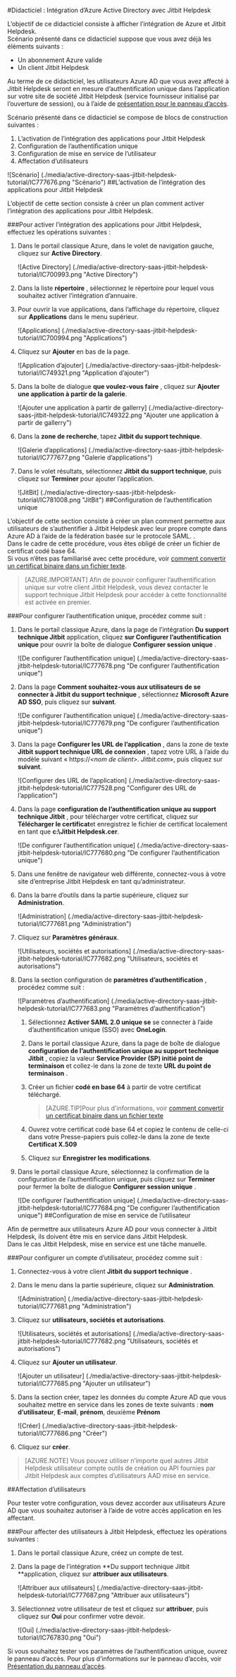 <properties 
    pageTitle="Didacticiel : Intégration d’Azure Active Directory avec Jitbit Helpdesk | Microsoft Azure" 
    description="Découvrez comment utiliser Jitbit Helpdesk avec Azure Active Directory pour activer l’authentification unique, la mise en service automatisé et bien plus encore !" 
    services="active-directory" 
    authors="jeevansd"  
    documentationCenter="na" 
    manager="femila"/>
<tags 
    ms.service="active-directory" 
    ms.devlang="na" 
    ms.topic="article" 
    ms.tgt_pltfrm="na" 
    ms.workload="identity" 
    ms.date="09/29/2016" 
    ms.author="jeedes" />

#<a name="tutorial-azure-active-directory-integration-with-jitbit-helpdesk"></a>Didacticiel : Intégration d’Azure Active Directory avec Jitbit Helpdesk
  
L’objectif de ce didacticiel consiste à afficher l’intégration de Azure et Jitbit Helpdesk.  
Scénario présenté dans ce didacticiel suppose que vous avez déjà les éléments suivants :

-   Un abonnement Azure valide
-   Un client Jitbit Helpdesk
  
Au terme de ce didacticiel, les utilisateurs Azure AD que vous avez affecté à Jitbit Helpdesk seront en mesure d’authentification unique dans l’application sur votre site de société Jitbit Helpdesk (service fournisseur initialisé par l’ouverture de session), ou à l’aide de [présentation pour le panneau d’accès](active-directory-saas-access-panel-introduction.md).
  
Scénario présenté dans ce didacticiel se compose de blocs de construction suivantes :

1.  L’activation de l’intégration des applications pour Jitbit Helpdesk
2.  Configuration de l’authentification unique
3.  Configuration de mise en service de l’utilisateur
4.  Affectation d’utilisateurs

![Scénario] (./media/active-directory-saas-jitbit-helpdesk-tutorial/IC777676.png "Scénario")
##<a name="enabling-the-application-integration-for-jitbit-helpdesk"></a>L’activation de l’intégration des applications pour Jitbit Helpdesk
  
L’objectif de cette section consiste à créer un plan comment activer l’intégration des applications pour Jitbit Helpdesk.

###<a name="to-enable-the-application-integration-for-jitbit-helpdesk-perform-the-following-steps"></a>Pour activer l’intégration des applications pour Jitbit Helpdesk, effectuez les opérations suivantes :

1.  Dans le portail classique Azure, dans le volet de navigation gauche, cliquez sur **Active Directory**.

    ![Active Directory] (./media/active-directory-saas-jitbit-helpdesk-tutorial/IC700993.png "Active Directory")

2.  Dans la liste **répertoire** , sélectionnez le répertoire pour lequel vous souhaitez activer l’intégration d’annuaire.

3.  Pour ouvrir la vue applications, dans l’affichage du répertoire, cliquez sur **Applications** dans le menu supérieur.

    ![Applications] (./media/active-directory-saas-jitbit-helpdesk-tutorial/IC700994.png "Applications")

4.  Cliquez sur **Ajouter** en bas de la page.

    ![Application d’ajouter] (./media/active-directory-saas-jitbit-helpdesk-tutorial/IC749321.png "Application d’ajouter")

5.  Dans la boîte de dialogue **que voulez-vous faire** , cliquez sur **Ajouter une application à partir de la galerie**.

    ![Ajouter une application à partir de gallerry] (./media/active-directory-saas-jitbit-helpdesk-tutorial/IC749322.png "Ajouter une application à partir de gallerry")

6.  Dans la **zone de recherche**, tapez **Jitbit du support technique**.

    ![Galerie d’applications] (./media/active-directory-saas-jitbit-helpdesk-tutorial/IC777677.png "Galerie d’applications")

7.  Dans le volet résultats, sélectionnez **Jitbit du support technique**, puis cliquez sur **Terminer** pour ajouter l’application.

    ![JitBit] (./media/active-directory-saas-jitbit-helpdesk-tutorial/IC781008.png "JitBit")
##<a name="configuring-single-sign-on"></a>Configuration de l’authentification unique
  
L’objectif de cette section consiste à créer un plan comment permettre aux utilisateurs de s’authentifier à Jitbit Helpdesk avec leur propre compte dans Azure AD à l’aide de la fédération basée sur le protocole SAML. .  
Dans le cadre de cette procédure, vous êtes obligé de créer un fichier de certificat codé base 64.  
Si vous n’êtes pas familiarisé avec cette procédure, voir [comment convertir un certificat binaire dans un fichier texte](http://youtu.be/PlgrzUZ-Y1o).

>[AZURE.IMPORTANT] Afin de pouvoir configurer l’authentification unique sur votre client Jitbit Helpdesk, vous devez contacter le support technique Jitbit Helpdesk pour accéder à cette fonctionnalité est activée en premier.

###<a name="to-configure-single-sign-on-perform-the-following-steps"></a>Pour configurer l’authentification unique, procédez comme suit :

1.  Dans le portail classique Azure, dans la page de l’intégration **Du support technique Jitbit** application, cliquez **sur Configurer l’authentification unique** pour ouvrir la boîte de dialogue **Configurer session unique** .

    ![De configurer l’authentification unique] (./media/active-directory-saas-jitbit-helpdesk-tutorial/IC777678.png "De configurer l’authentification unique")

2.  Dans la page **Comment souhaitez-vous aux utilisateurs de se connecter à Jitbit du support technique** , sélectionnez **Microsoft Azure AD SSO**, puis cliquez sur **suivant**.

    ![De configurer l’authentification unique] (./media/active-directory-saas-jitbit-helpdesk-tutorial/IC777679.png "De configurer l’authentification unique")

3.  Dans la page **Configurer les URL de l’application** , dans la zone de texte **Jitbit support technique URL de connexion** , tapez votre URL à l’aide du modèle suivant « https://*\<nom de client\>. Jitbit.com*», puis cliquez sur **suivant**.

    ![Configurer des URL de l’application] (./media/active-directory-saas-jitbit-helpdesk-tutorial/IC777528.png "Configurer des URL de l’application")

4.  Dans la page **configuration de l’authentification unique au support technique Jitbit** , pour télécharger votre certificat, cliquez sur **Télécharger le certificat**et enregistrez le fichier de certificat localement en tant que **c:\\Jitbit Helpdesk.cer**.

    ![De configurer l’authentification unique] (./media/active-directory-saas-jitbit-helpdesk-tutorial/IC777680.png "De configurer l’authentification unique")

5.  Dans une fenêtre de navigateur web différente, connectez-vous à votre site d’entreprise Jitbit Helpdesk en tant qu’administrateur.

6.  Dans la barre d’outils dans la partie supérieure, cliquez sur **Administration**.

    ![Administration] (./media/active-directory-saas-jitbit-helpdesk-tutorial/IC777681.png "Administration")

7.  Cliquez sur **Paramètres généraux**.

    ![Utilisateurs, sociétés et autorisations] (./media/active-directory-saas-jitbit-helpdesk-tutorial/IC777682.png "Utilisateurs, sociétés et autorisations")

8.  Dans la section configuration de **paramètres d’authentification** , procédez comme suit :

    ![Paramètres d’authentification] (./media/active-directory-saas-jitbit-helpdesk-tutorial/IC777683.png "Paramètres d’authentification")

    1.  Sélectionnez **Activer SAML 2.0 unique se** se connecter à l’aide d’authentification unique (SSO) avec **OneLogin**.
    2.  Dans le portail classique Azure, dans la page de boîte de dialogue **configuration de l’authentification unique au support technique Jitbit** , copiez la valeur **Service Provider (SP) initié point de terminaison** et collez-le dans la zone de texte **URL du point de terminaison** .
    3.  Créer un fichier **codé en base 64** à partir de votre certificat téléchargé.
        
        >[AZURE.TIP]Pour plus d’informations, voir [comment convertir un certificat binaire dans un fichier texte](http://youtu.be/PlgrzUZ-Y1o)

    4.  Ouvrez votre certificat codé base 64 et copiez le contenu de celle-ci dans votre Presse-papiers puis collez-le dans la zone de texte **Certificat X.509**
    5.  Cliquez sur **Enregistrer les modifications**.

9.  Dans le portail classique Azure, sélectionnez la confirmation de la configuration de l’authentification unique, puis cliquez sur **Terminer** pour fermer la boîte de dialogue **Configurer session unique** .

    ![De configurer l’authentification unique] (./media/active-directory-saas-jitbit-helpdesk-tutorial/IC777684.png "De configurer l’authentification unique")
##<a name="configuring-user-provisioning"></a>Configuration de mise en service de l’utilisateur
  
Afin de permettre aux utilisateurs Azure AD pour vous connecter à Jitbit Helpdesk, ils doivent être mis en service dans Jitbit Helpdesk.  
Dans le cas Jitbit Helpdesk, mise en service est une tâche manuelle.

###<a name="to-provision-a-user-accounts-perform-the-following-steps"></a>Pour configurer un compte d’utilisateur, procédez comme suit :

1.  Connectez-vous à votre client **Jitbit du support technique** .

2.  Dans le menu dans la partie supérieure, cliquez sur **Administration**.

    ![Administration] (./media/active-directory-saas-jitbit-helpdesk-tutorial/IC777681.png "Administration")

3.  Cliquez sur **utilisateurs, sociétés et autorisations**.

    ![Utilisateurs, sociétés et autorisations] (./media/active-directory-saas-jitbit-helpdesk-tutorial/IC777682.png "Utilisateurs, sociétés et autorisations")

4.  Cliquez sur **Ajouter un utilisateur**.

    ![Ajouter un utilisateur] (./media/active-directory-saas-jitbit-helpdesk-tutorial/IC777685.png "Ajouter un utilisateur")

5.  Dans la section créer, tapez les données du compte Azure AD que vous souhaitez mettre en service dans les zones de texte suivants : **nom d’utilisateur**, **E-mail**, **prénom**, deuxième **Prénom**

    ![Créer] (./media/active-directory-saas-jitbit-helpdesk-tutorial/IC777686.png "Créer")

6.  Cliquez sur **créer**.

>[AZURE.NOTE] Vous pouvez utiliser n’importe quel autres Jitbit Helpdesk utilisateur compte outils de création ou API fournies par Jitbit Helpdesk aux comptes d’utilisateurs AAD mise en service.

##<a name="assigning-users"></a>Affectation d’utilisateurs
  
Pour tester votre configuration, vous devez accorder aux utilisateurs Azure AD que vous souhaitez autoriser à l’aide de votre accès application en les affectant.

###<a name="to-assign-users-to-jitbit-helpdesk-perform-the-following-steps"></a>Pour affecter des utilisateurs à Jitbit Helpdesk, effectuez les opérations suivantes :

1.  Dans le portail classique Azure, créez un compte de test.

2.  Dans la page de l’intégration **Du support technique Jitbit **application, cliquez sur **attribuer aux utilisateurs**.

    ![Attribuer aux utilisateurs] (./media/active-directory-saas-jitbit-helpdesk-tutorial/IC777687.png "Attribuer aux utilisateurs")

3.  Sélectionnez votre utilisateur de test et cliquez sur **attribuer**, puis cliquez sur **Oui** pour confirmer votre devoir.

    ![Oui] (./media/active-directory-saas-jitbit-helpdesk-tutorial/IC767830.png "Oui")
  
Si vous souhaitez tester vos paramètres de l’authentification unique, ouvrez le panneau d’accès. Pour plus d’informations sur le panneau d’accès, voir [Présentation du panneau d’accès](active-directory-saas-access-panel-introduction.md).